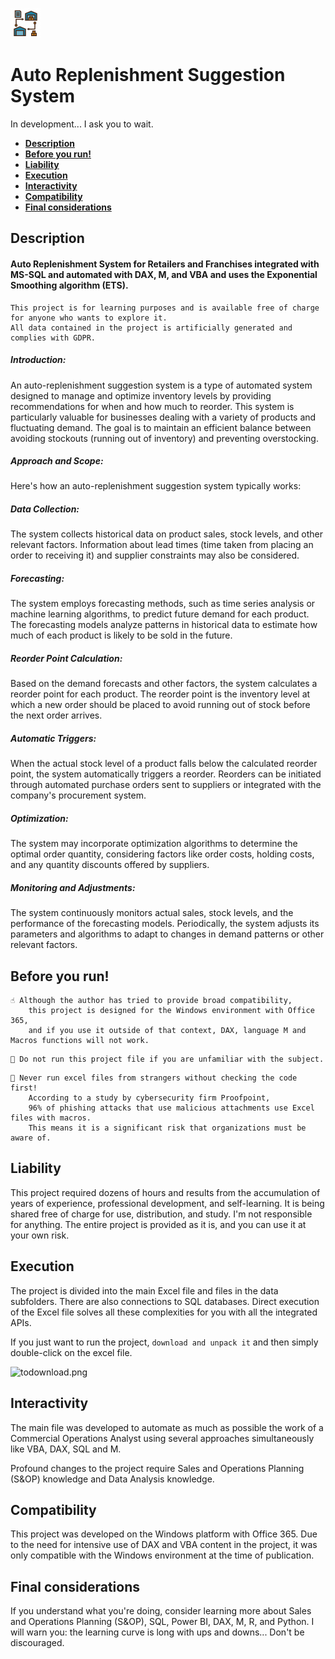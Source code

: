 ![logo.png](README/logo.png)
# Auto Replenishment Suggestion System
In development... I ask you to wait.

  - [**Description**](#description)
  - [**Before you run!**](#before-you-run)
  - [**Liability**](#liability)
  - [**Execution**](#execution)
  - [**Interactivity**](#interactivity)
  - [**Compatibility**](#compatibility)
  - [**Final considerations**](#final-considerations)


## **Description**


#### Auto Replenishment System for Retailers and Franchises integrated with MS-SQL and automated with DAX, M, and VBA and uses the Exponential Smoothing algorithm (ETS).

```
This project is for learning purposes and is available free of charge for anyone who wants to explore it.
All data contained in the project is artificially generated and complies with GDPR.
```

##### Introduction:

An auto-replenishment suggestion system is a type of automated system designed to manage and optimize inventory levels by providing recommendations for when and how much to reorder. This system is particularly valuable for businesses dealing with a variety of products and fluctuating demand. The goal is to maintain an efficient balance between avoiding stockouts (running out of inventory) and preventing overstocking.

##### Approach and Scope:

Here's how an auto-replenishment suggestion system typically works:

##### Data Collection:

The system collects historical data on product sales, stock levels, and other relevant factors.
Information about lead times (time taken from placing an order to receiving it) and supplier constraints may also be considered.

##### Forecasting:

The system employs forecasting methods, such as time series analysis or machine learning algorithms, to predict future demand for each product.
The forecasting models analyze patterns in historical data to estimate how much of each product is likely to be sold in the future.

##### Reorder Point Calculation:

Based on the demand forecasts and other factors, the system calculates a reorder point for each product.
The reorder point is the inventory level at which a new order should be placed to avoid running out of stock before the next order arrives.

##### Automatic Triggers:

When the actual stock level of a product falls below the calculated reorder point, the system automatically triggers a reorder.
Reorders can be initiated through automated purchase orders sent to suppliers or integrated with the company's procurement system.

##### Optimization:

The system may incorporate optimization algorithms to determine the optimal order quantity, considering factors like order costs, holding costs, and any quantity discounts offered by suppliers.

##### Monitoring and Adjustments:

The system continuously monitors actual sales, stock levels, and the performance of the forecasting models.
Periodically, the system adjusts its parameters and algorithms to adapt to changes in demand patterns or other relevant factors.


## **Before you run!**

```
☝ Although the author has tried to provide broad compatibility,
    this project is designed for the Windows environment with Office 365,
    and if you use it outside of that context, DAX, language M and Macros functions will not work.
```

```
🚫 Do not run this project file if you are unfamiliar with the subject.
```

```
🚫 Never run excel files from strangers without checking the code first!
    According to a study by cybersecurity firm Proofpoint,
    96% of phishing attacks that use malicious attachments use Excel files with macros.
    This means it is a significant risk that organizations must be aware of.
```

## **Liability**

This project required dozens of hours and results from the accumulation of years of experience, professional development, and self-learning. It is being shared free of charge for use, distribution, and study. I'm not responsible for anything. The entire project is provided as it is, and you can use it at your own risk.

## **Execution**

The project is divided into the main Excel file and files in the data subfolders. There are also connections to SQL databases. Direct execution of the Excel file solves all these complexities for you with all the integrated APIs.

If you just want to run the project, `download and unpack it` and then simply double-click on the excel file.

![todownload.png](README/todownload.png)


## **Interactivity**

The main file was developed to automate as much as possible the work of a Commercial Operations Analyst using several approaches simultaneously like VBA, DAX, SQL and M.

Profound changes to the project require Sales and Operations Planning (S&OP) knowledge and Data Analysis knowledge.


## **Compatibility**

This project was developed on the Windows platform with Office 365. Due to the need for intensive use of DAX and VBA content in the project, it was only compatible with the Windows environment at the time of publication.


## **Final considerations**

If you understand what you're doing, consider learning more about Sales and Operations Planning (S&OP), SQL, Power BI, DAX, M, R, and Python. I will warn you: the learning curve is long with ups and downs... Don't be discouraged.